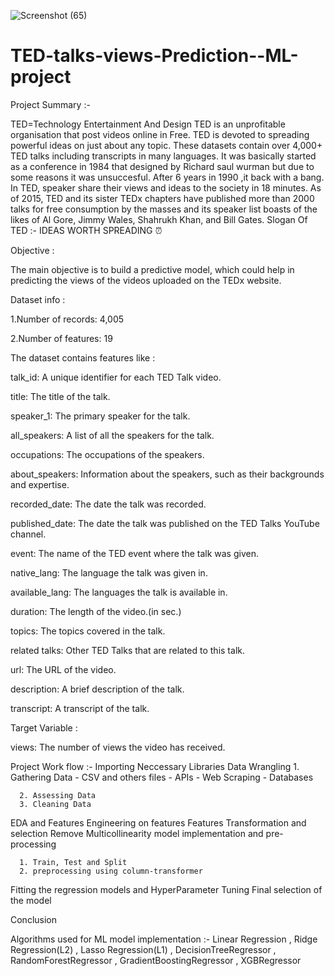 
![Screenshot (65)](https://github.com/Aman811630/TED-talks-views-Prediction--ML-project/assets/100797749/6d71fdc6-c185-4ee5-96b4-415bd026162f)


# TED-talks-views-Prediction--ML-project

Project Summary :-

TED=Technology Entertainment And Design
TED is an unprofitable organisation that post videos online in Free. TED is devoted to spreading powerful ideas on just about any topic. These datasets contain over 4,000+ TED talks including transcripts in many languages. It was basically started as a conference in 1984 that designed by Richard saul wurman but due to some reasons it was unsuccesful. After 6 years in 1990 ,it back with a bang. In TED, speaker share their views and ideas to the society in 18 minutes. As of 2015, TED and its sister TEDx chapters have published more than 2000 talks for free consumption by the masses and its speaker list boasts of the likes of Al Gore, Jimmy Wales, Shahrukh Khan, and Bill Gates.
            Slogan Of TED :- IDEAS WORTH SPREADING ⏰

            
Objective :

The main objective is to build a predictive model, which could help in predicting the views of the videos uploaded on the TEDx website.


Dataset info :

1.Number of records: 4,005

2.Number of features: 19


The dataset contains features like :

talk_id: A unique identifier for each TED Talk video.

title: The title of the talk.

speaker_1: The primary speaker for the talk.

all_speakers: A list of all the speakers for the talk.

occupations: The occupations of the speakers.

about_speakers: Information about the speakers, such as their backgrounds and expertise.

recorded_date: The date the talk was recorded.

published_date: The date the talk was published on the TED Talks YouTube channel.

event: The name of the TED event where the talk was given.

native_lang: The language the talk was given in.

available_lang: The languages the talk is available in.

duration: The length of the video.(in sec.)

topics: The topics covered in the talk.

related talks: Other TED Talks that are related to this talk.

url: The URL of the video.

description: A brief description of the talk.

transcript: A transcript of the talk.


Target Variable :

views: The number of views the video has received.


Project Work flow :-
Importing Neccessary Libraries
Data Wrangling
      1. Gathering Data 
          - CSV and others files 
          - APIs 
          - Web Scraping 
          - Databases 
          
      2. Assessing Data
      3. Cleaning Data 
      
EDA and Features Engineering on features
Features Transformation and selection
Remove Multicollinearity
model implementation and pre-processing

      1. Train, Test and Split
      2. preprocessing using column-transformer
     
Fitting the regression models and HyperParameter Tuning
Final selection of the model

Conclusion

Algorithms used for ML model implementation :-
Linear Regression ,
Ridge Regression(L2) ,
Lasso Regression(L1) ,
DecisionTreeRegressor ,
RandomForestRegressor ,
GradientBoostingRegressor ,
XGBRegressor



